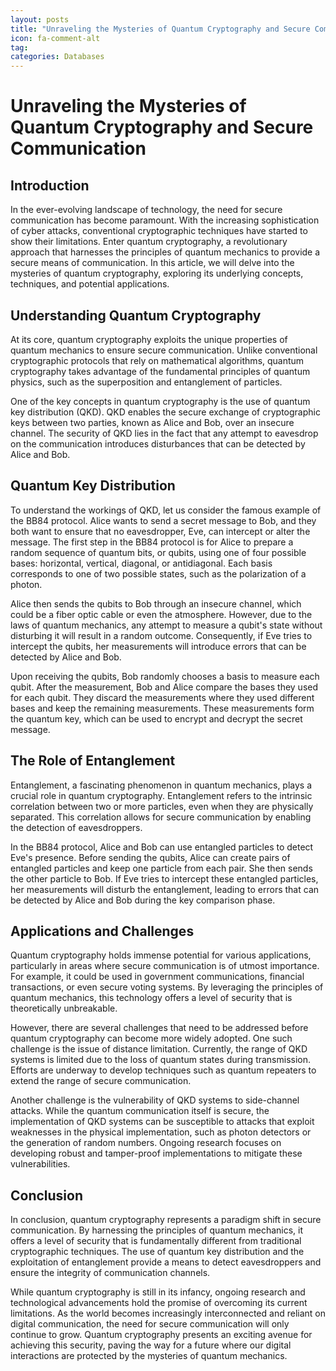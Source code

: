 ```yaml
---
layout: posts
title: "Unraveling the Mysteries of Quantum Cryptography and Secure Communication"
icon: fa-comment-alt
tag:      
categories: Databases
---
```



# Unraveling the Mysteries of Quantum Cryptography and Secure Communication

## Introduction

In the ever-evolving landscape of technology, the need for secure communication has become paramount. With the increasing sophistication of cyber attacks, conventional cryptographic techniques have started to show their limitations. Enter quantum cryptography, a revolutionary approach that harnesses the principles of quantum mechanics to provide a secure means of communication. In this article, we will delve into the mysteries of quantum cryptography, exploring its underlying concepts, techniques, and potential applications.

## Understanding Quantum Cryptography

At its core, quantum cryptography exploits the unique properties of quantum mechanics to ensure secure communication. Unlike conventional cryptographic protocols that rely on mathematical algorithms, quantum cryptography takes advantage of the fundamental principles of quantum physics, such as the superposition and entanglement of particles.

One of the key concepts in quantum cryptography is the use of quantum key distribution (QKD). QKD enables the secure exchange of cryptographic keys between two parties, known as Alice and Bob, over an insecure channel. The security of QKD lies in the fact that any attempt to eavesdrop on the communication introduces disturbances that can be detected by Alice and Bob.

## Quantum Key Distribution

To understand the workings of QKD, let us consider the famous example of the BB84 protocol. Alice wants to send a secret message to Bob, and they both want to ensure that no eavesdropper, Eve, can intercept or alter the message. The first step in the BB84 protocol is for Alice to prepare a random sequence of quantum bits, or qubits, using one of four possible bases: horizontal, vertical, diagonal, or antidiagonal. Each basis corresponds to one of two possible states, such as the polarization of a photon.

Alice then sends the qubits to Bob through an insecure channel, which could be a fiber optic cable or even the atmosphere. However, due to the laws of quantum mechanics, any attempt to measure a qubit's state without disturbing it will result in a random outcome. Consequently, if Eve tries to intercept the qubits, her measurements will introduce errors that can be detected by Alice and Bob.

Upon receiving the qubits, Bob randomly chooses a basis to measure each qubit. After the measurement, Bob and Alice compare the bases they used for each qubit. They discard the measurements where they used different bases and keep the remaining measurements. These measurements form the quantum key, which can be used to encrypt and decrypt the secret message.

## The Role of Entanglement

Entanglement, a fascinating phenomenon in quantum mechanics, plays a crucial role in quantum cryptography. Entanglement refers to the intrinsic correlation between two or more particles, even when they are physically separated. This correlation allows for secure communication by enabling the detection of eavesdroppers.

In the BB84 protocol, Alice and Bob can use entangled particles to detect Eve's presence. Before sending the qubits, Alice can create pairs of entangled particles and keep one particle from each pair. She then sends the other particle to Bob. If Eve tries to intercept these entangled particles, her measurements will disturb the entanglement, leading to errors that can be detected by Alice and Bob during the key comparison phase.

## Applications and Challenges

Quantum cryptography holds immense potential for various applications, particularly in areas where secure communication is of utmost importance. For example, it could be used in government communications, financial transactions, or even secure voting systems. By leveraging the principles of quantum mechanics, this technology offers a level of security that is theoretically unbreakable.

However, there are several challenges that need to be addressed before quantum cryptography can become more widely adopted. One such challenge is the issue of distance limitation. Currently, the range of QKD systems is limited due to the loss of quantum states during transmission. Efforts are underway to develop techniques such as quantum repeaters to extend the range of secure communication.

Another challenge is the vulnerability of QKD systems to side-channel attacks. While the quantum communication itself is secure, the implementation of QKD systems can be susceptible to attacks that exploit weaknesses in the physical implementation, such as photon detectors or the generation of random numbers. Ongoing research focuses on developing robust and tamper-proof implementations to mitigate these vulnerabilities.

## Conclusion

In conclusion, quantum cryptography represents a paradigm shift in secure communication. By harnessing the principles of quantum mechanics, it offers a level of security that is fundamentally different from traditional cryptographic techniques. The use of quantum key distribution and the exploitation of entanglement provide a means to detect eavesdroppers and ensure the integrity of communication channels.

While quantum cryptography is still in its infancy, ongoing research and technological advancements hold the promise of overcoming its current limitations. As the world becomes increasingly interconnected and reliant on digital communication, the need for secure communication will only continue to grow. Quantum cryptography presents an exciting avenue for achieving this security, paving the way for a future where our digital interactions are protected by the mysteries of quantum mechanics.